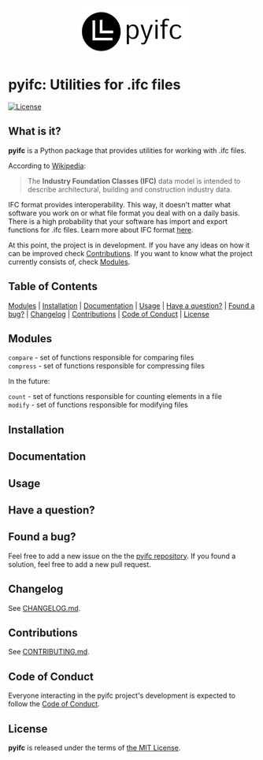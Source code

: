 <p align="center">
  <img src="https://github.com/tbrus/pyifc/blob/master/logo.png?raw=true"/>
</p>

# pyifc: Utilities for .ifc files

[![License](https://img.shields.io/github/license/tbrus/pyifc)](https://github.com/tbrus/pyifc)

## What is it?

**pyifc** is a Python package that provides utilities for working with .ifc files.

According to [Wikipedia](https://en.wikipedia.org/wiki/Industry_Foundation_Classes):
> The **Industry Foundation Classes (IFC)** data model is intended to describe architectural, building and construction industry data.

IFC format provides interoperability. This way, it doesn't matter what 
software you work on or what file format you deal with on a daily basis. 
There is a high probability that your software has import and export 
functions for .ifc files. Learn more about IFC format 
[here](https://www.buildingsmart.org/standards/bsi-standards/industry-foundation-classes/).

At this point, the project is in development. If you have any ideas on how it 
can be improved check [Contributions](https://github.com/tbrus/pyifc#contributions). 
If you want to know what the project currently consists of, check 
[Modules](https://github.com/tbrus/pyifc#modules).

## Table of Contents

[Modules](https://github.com/tbrus/pyifc#modules) | 
[Installation](https://github.com/tbrus/pyifc#installation) | 
[Documentation](https://github.com/tbrus/pyifc#documentation) | 
[Usage](https://github.com/tbrus/pyifc#usage) | 
[Have a question?](https://github.com/tbrus/pyifc#have-a-question) | 
[Found a bug?](https://github.com/tbrus/pyifc#found-a-bug) | 
[Changelog](https://github.com/tbrus/pyifc#changelog) | 
[Contributions](https://github.com/tbrus/pyifc#contributions) | 
[Code of Conduct](https://github.com/tbrus/pyifc#code-of-conduct) | 
[License](https://github.com/tbrus/pyifc#license)

## Modules

`compare` - set of functions responsible for comparing files  
`compress` - set of functions responsible for compressing files  

In the future:

`count` - set of functions responsible for counting elements in a file  
`modify` - set of functions responsible for modifying files  

## Installation


## Documentation


## Usage


## Have a question?


## Found a bug?

Feel free to add a new issue on the the 
[pyifc repository](https://github.com/tbrus/my-own-package/issues). 
If you found a solution, feel free to add a new pull request.

## Changelog

See [CHANGELOG.md](https://github.com/tbrus/pyifc/blob/master/CHANGELOG.md).

## Contributions

See [CONTRIBUTING.md](https://github.com/tbrus/pyifc/blob/master/CONTRIBUTING.md).

## Code of Conduct

Everyone interacting in the pyifc project's development is expected to follow 
the [Code of Conduct](https://github.com/tbrus/pyifc/blob/master/CODE_OF_CONDUCT.md).

## License

**pyifc** is released under the terms of [the MIT License](https://github.com/tbrus/pyifc/blob/master/LICENSE).